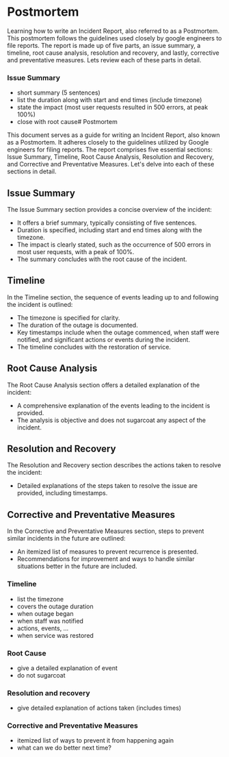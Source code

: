 # Postmortem

Learning how to write an Incident Report, also referred to as a Postmortem. This postmortem follows the guidelines used closely by google engineers to file reports. The report is made up of five parts, an issue summary, a timeline, root cause analysis, resolution and recovery, and lastly, corrective and preventative measures. Lets review each of these parts in detail.

### Issue Summary

- short summary (5 sentences)
- list the duration along with start and end times (include timezone)
- state the impact (most user requests resulted in 500 errors, at peak 100%)
- close with root cause# Postmortem

This document serves as a guide for writing an Incident Report, also known as a Postmortem. It adheres closely to the guidelines utilized by Google engineers for filing reports. The report comprises five essential sections: Issue Summary, Timeline, Root Cause Analysis, Resolution and Recovery, and Corrective and Preventative Measures. Let's delve into each of these sections in detail.

## Issue Summary

The Issue Summary section provides a concise overview of the incident:

- It offers a brief summary, typically consisting of five sentences.
- Duration is specified, including start and end times along with the timezone.
- The impact is clearly stated, such as the occurrence of 500 errors in most user requests, with a peak of 100%.
- The summary concludes with the root cause of the incident.

## Timeline

In the Timeline section, the sequence of events leading up to and following the incident is outlined:

- The timezone is specified for clarity.
- The duration of the outage is documented.
- Key timestamps include when the outage commenced, when staff were notified, and significant actions or events during the incident.
- The timeline concludes with the restoration of service.

## Root Cause Analysis

The Root Cause Analysis section offers a detailed explanation of the incident:

- A comprehensive explanation of the events leading to the incident is provided.
- The analysis is objective and does not sugarcoat any aspect of the incident.

## Resolution and Recovery

The Resolution and Recovery section describes the actions taken to resolve the incident:

- Detailed explanations of the steps taken to resolve the issue are provided, including timestamps.
  
## Corrective and Preventative Measures

In the Corrective and Preventative Measures section, steps to prevent similar incidents in the future are outlined:

- An itemized list of measures to prevent recurrence is presented.
- Recommendations for improvement and ways to handle similar situations better in the future are included.


### Timeline

- list the timezone
- covers the outage duration
- when outage began
- when staff was notified
- actions, events, …
- when service was restored

### Root Cause

- give a detailed explanation of event
- do not sugarcoat

### Resolution and recovery

- give detailed explanation of actions taken (includes times)

### Corrective and Preventative Measures

- itemized list of ways to prevent it from happening again
- what can we do better next time?
